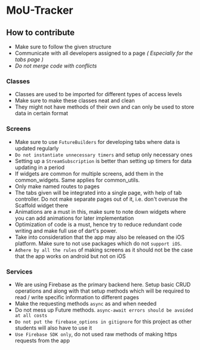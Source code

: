 # MoU-Tracker

## How to contribute

- Make sure to follow the given structure
- Communicate with all developers assigned to a page *( Especially for the tabs page )*
- *Do not merge code with conflicts*

### Classes

- Classes are used to be imported for different types of access levels
- Make sure to make these classes neat and clean
- They might not have methods of their own and can only be used to store data in certain format

### Screens

- Make sure to use `FutureBuilders` for developing tabs where data is updated regularly
- `Do not instantiate unnecessary timers` and setup only necessary ones
- Setting up a `StreamSubscription` is better than setting up timers for data updating in a period
- If widgets are common for multiple screens, add them in the common_widgets. Same applies for common_utils.
- Only make named routes to pages
- The tabs given will be integrated into a single page, with help of tab controller. Do not make separate pages out of it, i.e. don't overuse the Scaffold widget there
- Animations are a must in this, make sure to note down widgets where you can add animations for later implementation
- Optimization of code is a must, hence try to reduce redundant code writing and make full use of dart's power.
- Take into consideration that the app may also be released on the iOS platform. Make sure to not use packages which do not `support iOS`.
- `Adhere by all the rules` of making screens as it should not be the case that the app works on android but not on iOS

### Services

- We are using Firebase as the primary backend here. Setup basic CRUD operations and along with that setup methods which will be required to read / write specific information to different pages
- Make the requesting methods `async` as and when needed
- Do not mess up Future methods. `async-await errors should be avoided at all costs`
- `Do not put the firebase_options in gitignore` for this project as other students will also have to use it
- `Use Firebase SDK only`, do not used raw methods of making https requests from the app
